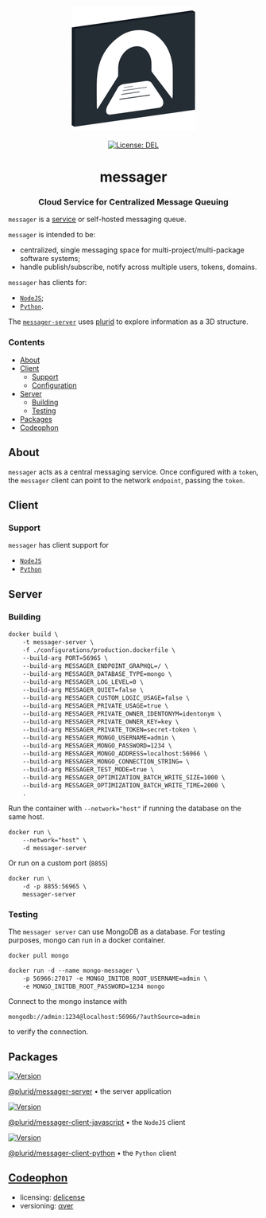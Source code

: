 <p align="center">
    <img src="https://raw.githubusercontent.com/plurid/messager/master/about/identity/messager-logo.png" height="250px">
    <br />
    <br />
    <a target="_blank" href="https://github.com/plurid/messager/blob/master/LICENSE">
        <img src="https://img.shields.io/badge/license-DEL-blue.svg?colorB=1380C3&style=for-the-badge" alt="License: DEL">
    </a>
</p>



<h1 align="center">
    messager
</h1>


<h3 align="center">
    Cloud Service for Centralized Message Queuing
</h3>



`messager` is a [service](https://messager.plurid.cloud) or self-hosted messaging queue.

`messager` is intended to be:

+ centralized, single messaging space for multi-project/multi-package software systems;
+ handle publish/subscribe, notify across multiple users, tokens, domains.

`messager` has clients for:

+ [`NodeJS`][messager-client-javascript];
+ [`Python`][messager-client-python].

The [`messager-server`][messager-server] uses [plurid](https://github.com/plurid/plurid) to explore information as a 3D structure.



### Contents

+ [About](#about)
+ [Client](#client)
    + [Support](support)
    + [Configuration](configuration)
+ [Server](#server)
    + [Building](building)
    + [Testing](testing)
+ [Packages](#packages)
+ [Codeophon](#codeophon)



## About

`messager` acts as a central messaging service. Once configured with a `token`, the `messager` client can point to the network `endpoint`, passing the `token`.



## Client

### Support

`messager` has client support for

+ [`NodeJS`][messager-client-javascript]
+ [`Python`][messager-client-python]



## Server

### Building

```
docker build \
    -t messager-server \
    -f ./configurations/production.dockerfile \
    --build-arg PORT=56965 \
    --build-arg MESSAGER_ENDPOINT_GRAPHQL=/ \
    --build-arg MESSAGER_DATABASE_TYPE=mongo \
    --build-arg MESSAGER_LOG_LEVEL=0 \
    --build-arg MESSAGER_QUIET=false \
    --build-arg MESSAGER_CUSTOM_LOGIC_USAGE=false \
    --build-arg MESSAGER_PRIVATE_USAGE=true \
    --build-arg MESSAGER_PRIVATE_OWNER_IDENTONYM=identonym \
    --build-arg MESSAGER_PRIVATE_OWNER_KEY=key \
    --build-arg MESSAGER_PRIVATE_TOKEN=secret-token \
    --build-arg MESSAGER_MONGO_USERNAME=admin \
    --build-arg MESSAGER_MONGO_PASSWORD=1234 \
    --build-arg MESSAGER_MONGO_ADDRESS=localhost:56966 \
    --build-arg MESSAGER_MONGO_CONNECTION_STRING= \
    --build-arg MESSAGER_TEST_MODE=true \
    --build-arg MESSAGER_OPTIMIZATION_BATCH_WRITE_SIZE=1000 \
    --build-arg MESSAGER_OPTIMIZATION_BATCH_WRITE_TIME=2000 \
    .
```

Run the container with `--network="host"` if running the database on the same host.

```
docker run \
    --network="host" \
    -d messager-server
```

Or run on a custom port (`8855`)

```
docker run \
    -d -p 8855:56965 \
    messager-server
```


### Testing

The `messager server` can use MongoDB as a database. For testing purposes, mongo can run in a docker container.

```
docker pull mongo
```

```
docker run -d --name mongo-messager \
    -p 56966:27017 -e MONGO_INITDB_ROOT_USERNAME=admin \
    -e MONGO_INITDB_ROOT_PASSWORD=1234 mongo
```

Connect to the mongo instance with

```
mongodb://admin:1234@localhost:56966/?authSource=admin
```

to verify the connection.



## Packages

<a target="_blank" href="https://www.npmjs.com/package/@plurid/messager-server">
    <img src="https://img.shields.io/npm/v/@plurid/messager-server.svg?logo=npm&colorB=1380C3&style=for-the-badge" alt="Version">
</a>

[@plurid/messager-server][messager-server] • the server application

[messager-server]: https://github.com/plurid/messager/tree/master/packages/messager-server


<a target="_blank" href="https://www.npmjs.com/package/@plurid/messager">
    <img src="https://img.shields.io/npm/v/@plurid/messager.svg?logo=npm&colorB=1380C3&style=for-the-badge" alt="Version">
</a>

[@plurid/messager-client-javascript][messager-client-javascript] • the `NodeJS` client

[messager-client-javascript]: https://github.com/plurid/messager/tree/master/packages/messager-client/messager-javascript


<a target="_blank" href="https://pypi.org/project/messager">
    <img src="https://img.shields.io/pypi/v/messager.svg?logo=pypi&colorB=1380C3&style=for-the-badge" alt="Version">
</a>

[@plurid/messager-client-python][messager-client-python] • the `Python` client

[messager-client-python]: https://github.com/plurid/messager/tree/master/packages/messager-client/messager-python



## [Codeophon](https://github.com/ly3xqhl8g9/codeophon)

+ licensing: [delicense](https://github.com/ly3xqhl8g9/delicense)
+ versioning: [αver](https://github.com/ly3xqhl8g9/alpha-versioning)
